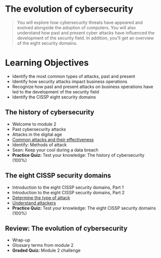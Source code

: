 # The evolution of cybersecurity
> You will explore how cybersecurity threats have appeared and evolved alongside the adoption of computers. You will also understand how past and present cyber attacks have influenced the development of the security field. In addition, you'll get an overview of the eight security domains.
# Learning Objectives
- Identify the most common types of attacks, past and present
- Identify how security attacks impact business operations
- Recognize how past and present attacks on business operations have led to the development of the security field
- Identify the CISSP eight security domains
## The history of cybersecurity
- Welcome to module 2
- Past cybersecurity attacks
- Attacks in the digital age
- [Common attacks and their effectiveness](https://github.com/KailaniBailey/Google-Cybersecurity-Professional-Certificate/tree/main/Course%201:%20Foundations%20of%20cybersecurity/Week%202:%20The%20evolution%20of%20cybersecurity/Common%20attacks%20and%20their%20effectiveness)
- Identify: Methods of attack
- Sean: Keep your cool during a data breach
- **Practice Quiz:** Test your knowledge: The history of cybersecurity (100%)
## The eight CISSP security domains
- Introduction to the eight CISSP security domains, Part 1
- Introduction to the eight CISSP security domains, Part 2
- [Determine the type of attack](https://github.com/KailaniBailey/Google-Cybersecurity-Professional-Certificate/tree/main/Course%201%3A%20Foundations%20of%20cybersecurity/Week%202%3A%20The%20evolution%20of%20cybersecurity/Determine%20the%20type%20of%20attack)
- [Understand attackers](https://github.com/KailaniBailey/Google-Cybersecurity-Professional-Certificate/tree/main/Course%201:%20Foundations%20of%20cybersecurity/Week%202:%20The%20evolution%20of%20cybersecurity/Understand%20attackers)
- **Practice Quiz:** Test your knowledge: The eight CISSP security domains (100%)
## Review: The evolution of cybersecurity
- Wrap-up
- Glossary terms from module 2
- **Graded Quiz:** Module 2 challenge
